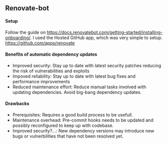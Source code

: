 ## Renovate-bot

#### Setup
Follow the guide on https://docs.renovatebot.com/getting-started/installing-onboarding/.
I used the Hosted GitHub app, which was very simple to setup.
https://github.com/apps/renovate


#### Benefits of automatic dependency updates
- Improved security: Stay up to date with latest security patches reducing the risk of vulnerabilities and exploits
- Impoved reliability: Stay up to date with latest bug fixes and performance improvements
- Reduced maintenance effort: Reduce manual tasks involved with updating dependencies. Avoid big-bang dependency updates.

#### Drawbacks
- Prerequisites: Requires a good build process to be usefull.
- Maintenance overhead: Pre-commit hooks needs to be updated and possibly reconfigured to keep up with codebase.
- Improved security?...: New dependency versions may introduce new bugs or vulnerbilities that have not been resolved yet.
